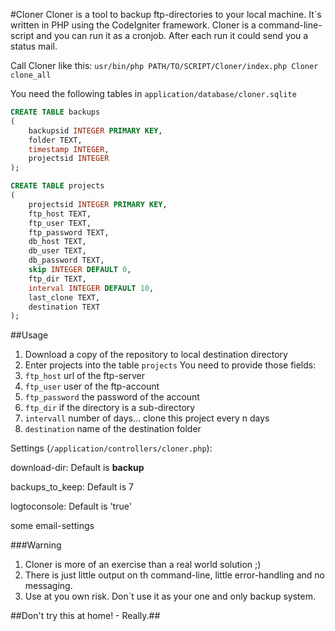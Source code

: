 #Cloner
Cloner is a tool to backup ftp-directories to your local machine. It´s written in PHP using the CodeIgniter framework.
Cloner is a command-line-script and you can run it as a cronjob. After each run it could send you a status mail.

Call Cloner like this: ``usr/bin/php PATH/TO/SCRIPT/Cloner/index.php Cloner clone_all``

You need the following tables in ``application/database/cloner.sqlite``

```sql
CREATE TABLE backups
(
    backupsid INTEGER PRIMARY KEY,
    folder TEXT,
    timestamp INTEGER,
    projectsid INTEGER
);

CREATE TABLE projects
(
    projectsid INTEGER PRIMARY KEY,
    ftp_host TEXT,
    ftp_user TEXT,
    ftp_password TEXT,
    db_host TEXT,
    db_user TEXT,
    db_password TEXT,
    skip INTEGER DEFAULT 0,
    ftp_dir TEXT,
    interval INTEGER DEFAULT 10,
    last_clone TEXT,
    destination TEXT
);
```

##Usage
1. Download a copy of the repository to local destination directory
2. Enter projects into the table ``projects`` You need to provide those fields:
 1. ``ftp_host`` url of the ftp-server
 2. ``ftp_user`` user of the ftp-account
 3. ``ftp_password`` the password of the account
 4. ``ftp_dir`` if the directory is a sub-directory
 5. ``intervall`` number of days... clone this project every n days
 6. ``destination`` name of the destination folder

Settings (``/application/controllers/cloner.php``):

download-dir: Default is **backup**

backups_to_keep: Default is 7 

logtoconsole: Default is 'true'

some email-settings


###Warning
1. Cloner is more of an exercise than a real world solution ;)
2. There is just little output on th command-line, little error-handling and no messaging. 
3. Use at you own risk. Don´t use it as your one and only backup system.

##Don't try this at home! - Really.##
